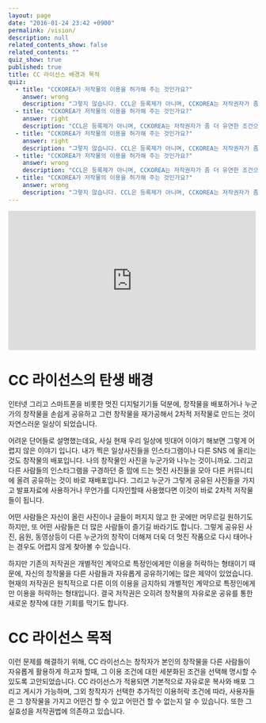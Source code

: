 ```yaml
---
layout: page
date: "2016-01-24 23:42 +0900"
permalink: /vision/
description: null
related_contents_show: false
related_contents: ""
quiz_show: true
published: true
title: CC 라이선스 배경과 목적
quiz: 
  - title: "CCKOREA가 저작물의 이용을 허가해 주는 것인가요?"
    answer: wrong
    description: "그렇지 않습니다. CCL은 등록제가 아니며, CCKOREA는 저작권자가 좀 더 유연한 조건으로 저작물에 라이선스를 적용할 수 있도록 이용 가능한 라이선스와 도구를 제공할 뿐입니다.\n"
  - title: "CCKOREA가 저작물의 이용을 허가해 주는 것인가요?"
    answer: right
    description: "CCL은 등록제가 아니며, CCKOREA는 저작권자가 좀 더 유연한 조건으로 저작물에 라이선스를 적용할 수 있도록 이용 가능한 라이선스와 도구를 제공할 뿐입니다.\n"
  - title: "CCKOREA가 저작물의 이용을 허가해 주는 것인가요?"
    answer: right
    description: "그렇지 않습니다. CCL은 등록제가 아니며, CCKOREA는 저작권자가 좀 더 유연한 조건으로 저작물에 라이선스를 적용할 수 있도록 이용 가능한 라이선스와 도구를 제공할 뿐입니다.\n"
  - title: "CCKOREA가 저작물의 이용을 허가해 주는 것인가요?"
    answer: wrong
    description: "CCL은 등록제가 아니며, CCKOREA는 저작권자가 좀 더 유연한 조건으로 저작물에 라이선스를 적용할 수 있도록 이용 가능한 라이선스와 도구를 제공할 뿐입니다.\n"
  - title: "CCKOREA가 저작물의 이용을 허가해 주는 것인가요?"
    answer: wrong
    description: "그렇지 않습니다. CCL은 등록제가 아니며, CCKOREA는 저작권자가 좀 더 유연한 조건으로 저작물에 라이선스를 적용할 수 있도록 이용 가능한 라이선스와 도구를 제공할 뿐입니다.\n"
---
```







<iframe src="https://player.vimeo.com/video/15587108" width="500" height="281" frameborder="0" webkitallowfullscreen mozallowfullscreen allowfullscreen></iframe>

# CC 라이선스의 탄생 배경

인터넷 그리고 스마트폰을 비롯한 멋진 디지털기기들 덕분에, 창작물을 배포하거나 누군가의 창작물을 손쉽게 공유하고 그런 창작물을 재가공해서 2차적 저작물로 만드는 것이 자연스러운 일상이 되었습니다.

어려운 단어들로 설명했는데요, 사실 현재 우리 일상에 빗대어 이야기 해보면 그렇게 어렵지 않은 이야기 입니다. 내가 찍은 일상사진들을 인스타그램이나 다른 SNS 에 올리는 것도 창작물의 배포입니다. 나의 창작물인 사진을 누군가와 나누는 것이니까요. 그리고 다른 사람들의 인스타그램을 구경하던 중 맘에 드는 멋진 사진들을 모아 다른 커뮤니티에 올려 공유하는 것이 바로 재배포입니다. 그리고 누군가 그렇게 공유된 사진들을 가지고 발표자료에 사용하거나 무언가를 디자인할때 사용했다면 이것이 바로 2차적 저작물들이 됩니다.

어떤 사람들은 자신이 올린 사진이나 글들이 퍼지지 않고 한 곳에만 머무르길 원하기도 하지만, 또 어떤 사람들은 더 많은 사람들이 즐기길 바라기도 합니다. 그렇게 공유된 사진, 음원, 동영상등이 다른 누군가의 창작이 더해져 더욱 더 멋진 작품으로 다시 태어나는 경우도 어렵지 않게 찾아볼 수 있습니다.

하지만 기존의 저작권은 개별적인 계약으로 특정인에게만 이용을 허락하는 형태이기 때문에, 자신의 창작물을 다른 사람들과 자유롭게 공유하기에는 많은 제약이 있었습니다. 현재의 저작권은 원칙적으로 다른 이의 이용을 금지하되 개별적인 계약으로 특정인에게만 이용을 허락하는 형태입니다. 결국 저작권은 오히려 창작물의 자유로운 공유를 통한 새로운 창작에 대한 기회를 막기도 합니다.

# CC 라이선스 목적

이런 문제를 해결하기 위해, CC 라이선스는 창작자가 본인의 창작물을 다른 사람들이 자유롭게 활용하게 하고자 할때, 그 이용 조건에 대한 세분화된 조건을 선택해 명시할 수 있도록 고안되었습니다. CC 라이선스가 적용되면 기본적으로 자유로운 복사와 배포 그리고 게시가 가능하며, 그외 창작자가 선택한 추가적인 이용허락 조건에 따라, 사용자들은 그 창작물을 가지고 어떤건 할 수 있고 어떤건 할 수 없는지 알 수 있습니다. 또한 그 실효성을 저작권법에 의존하고 있습니다.
